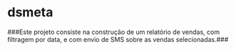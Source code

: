 # dsmeta

###Este projeto consiste na construção de um relatório de vendas, com filtragem por data, e com envio de SMS sobre as vendas selecionadas.###
